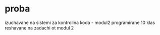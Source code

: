 # proba
izuchavane na sistemi za kontrolina koda - modul2 programirane 10 klas
reshavane na zadachi ot modul 2
